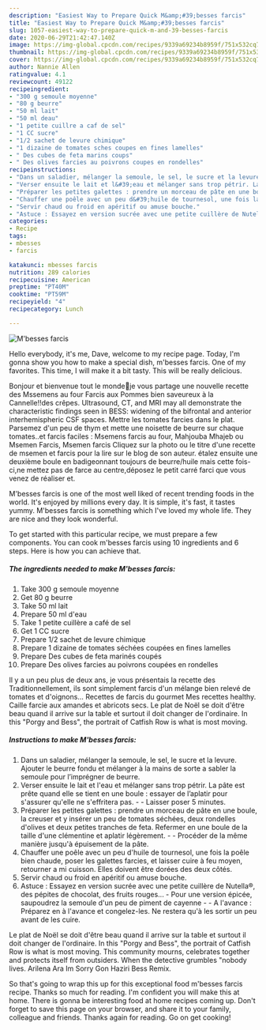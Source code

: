 ```yaml
---
description: "Easiest Way to Prepare Quick M&amp;#39;besses farcis"
title: "Easiest Way to Prepare Quick M&amp;#39;besses farcis"
slug: 1057-easiest-way-to-prepare-quick-m-and-39-besses-farcis
date: 2020-06-29T21:42:47.140Z
image: https://img-global.cpcdn.com/recipes/9339a69234b8959f/751x532cq70/mbesses-farcis-photo-principale-de-la-recette.jpg
thumbnail: https://img-global.cpcdn.com/recipes/9339a69234b8959f/751x532cq70/mbesses-farcis-photo-principale-de-la-recette.jpg
cover: https://img-global.cpcdn.com/recipes/9339a69234b8959f/751x532cq70/mbesses-farcis-photo-principale-de-la-recette.jpg
author: Nannie Allen
ratingvalue: 4.1
reviewcount: 49122
recipeingredient:
- "300 g semoule moyenne"
- "80 g beurre"
- "50 ml lait"
- "50 ml deau"
- "1 petite cuillre a caf de sel"
- "1 CC sucre"
- "1/2 sachet de levure chimique"
- "1 dizaine de tomates sches coupes en fines lamelles"
- " Des cubes de feta marins coups"
- " Des olives farcies au poivrons coupes en rondelles"
recipeinstructions:
- "Dans un saladier, mélanger la semoule, le sel, le sucre et la levure. Ajouter le beurre fondu et mélanger à la mains de sorte a sabler la semoule pour l’imprégner de beurre."
- "Verser ensuite le lait et l&#39;eau et mélanger sans trop pétrir. La pâte est prête quand elle se tient en une boule : essayer de l’aplatir pour s&#39;assurer qu&#39;elle ne s&#39;effritera pas.  Laisser poser 5 minutes."
- "Préparer les petites galettes : prendre un morceau de pâte en une boule, la creuser et y insérer un peu de tomates séchées, deux rondelles d&#39;olives et deux petites tranches de feta. Refermer en une boule de la taille d&#39;une clémentine et aplatir légèrement.  Procéder de la même manière jusqu&#39;à épuisement de la pâte."
- "Chauffer une poêle avec un peu d&#39;huile de tournesol, une fois la poêle bien chaude, poser les galettes farcies, et laisser cuire à feu moyen, retourner a mi cuisson. Elles doivent être dorées des deux côtés."
- "Servir chaud ou froid en apéritif ou amuse bouche."
- "Astuce : Essayez en version sucrée avec une petite cuillère de Nutella®, des pépites de chocolat, des fruits rouges...  Pour une version épicée, saupoudrez la semoule d&#39;un peu de piment de cayenne  A l&#39;avance : Préparez en à l&#39;avance et congelez-les. Ne restera qu&#39;à les sortir un peu avant de les cuire."
categories:
- Recipe
tags:
- mbesses
- farcis

katakunci: mbesses farcis 
nutrition: 289 calories
recipecuisine: American
preptime: "PT40M"
cooktime: "PT59M"
recipeyield: "4"
recipecategory: Lunch

---
```



![M&#39;besses farcis](https://img-global.cpcdn.com/recipes/9339a69234b8959f/751x532cq70/mbesses-farcis-photo-principale-de-la-recette.jpg)

Hello everybody, it's me, Dave, welcome to my recipe page. Today, I'm gonna show you how to make a special dish, m&#39;besses farcis. One of my favorites. This time, I will make it a bit tasty. This will be really delicious.

Bonjour et bienvenue tout le monde🌻je vous partage une nouvelle recette des Mssemens au four Farcis aux Pommes bien saveureux à la Cannelle!!des crêpes. Ultrasound, CT, and MRI may all demonstrate the characteristic findings seen in BESS: widening of the bifrontal and anterior interhemispheric CSF spaces. Mettre les tomates farcies dans le plat. Parsemez d&#39;un peu de thym et mette une noisette de beurre sur chaque tomates..et farcis faciles : Msemens farcis au four, Mahjouba Mhajeb ou Msemen Farcis, Msemen farcis Cliquez sur la photo ou le titre d&#39;une recette de msemen et farcis pour la lire sur le blog de son auteur. étalez ensuite une deuxième boule en badigeonnant toujours de beurre/huile mais cette fois-ci,ne mettez pas de farce au centre,déposez le petit carré farci que vous venez de réaliser et.

M&#39;besses farcis is one of the most well liked of recent trending foods in the world. It's enjoyed by millions every day. It is simple, it's fast, it tastes yummy. M&#39;besses farcis is something which I've loved my whole life. They are nice and they look wonderful.


To get started with this particular recipe, we must prepare a few components. You can cook m&#39;besses farcis using 10 ingredients and 6 steps. Here is how you can achieve that.

<!--inarticleads1-->

##### The ingredients needed to make M&#39;besses farcis:

1. Take 300 g semoule moyenne
1. Get 80 g beurre
1. Take 50 ml lait
1. Prepare 50 ml d&#39;eau
1. Take 1 petite cuillère a café de sel
1. Get 1 CC sucre
1. Prepare 1/2 sachet de levure chimique
1. Prepare 1 dizaine de tomates séchées coupées en fines lamelles
1. Prepare  Des cubes de feta marinés coupés
1. Prepare  Des olives farcies au poivrons coupées en rondelles


Il y a un peu plus de deux ans, je vous présentais la recette des Traditionnellement, ils sont simplement farcis d&#39;un mélange bien relevé de tomates et d&#39;oignons… Recettes de farcis du gourmet Mes recettes healthy. Caille farcie aux amandes et abricots secs. Le plat de Noël se doit d&#39;être beau quand il arrive sur la table et surtout il doit changer de l&#39;ordinaire. In this &#34;Porgy and Bess&#34;, the portrait of Catfish Row is what is most moving. 

<!--inarticleads2-->

##### Instructions to make M&#39;besses farcis:

1. Dans un saladier, mélanger la semoule, le sel, le sucre et la levure. Ajouter le beurre fondu et mélanger à la mains de sorte a sabler la semoule pour l’imprégner de beurre.
1. Verser ensuite le lait et l&#39;eau et mélanger sans trop pétrir. La pâte est prête quand elle se tient en une boule : essayer de l’aplatir pour s&#39;assurer qu&#39;elle ne s&#39;effritera pas. -  - Laisser poser 5 minutes.
1. Préparer les petites galettes : prendre un morceau de pâte en une boule, la creuser et y insérer un peu de tomates séchées, deux rondelles d&#39;olives et deux petites tranches de feta. Refermer en une boule de la taille d&#39;une clémentine et aplatir légèrement. -  - Procéder de la même manière jusqu&#39;à épuisement de la pâte.
1. Chauffer une poêle avec un peu d&#39;huile de tournesol, une fois la poêle bien chaude, poser les galettes farcies, et laisser cuire à feu moyen, retourner a mi cuisson. Elles doivent être dorées des deux côtés.
1. Servir chaud ou froid en apéritif ou amuse bouche.
1. Astuce : Essayez en version sucrée avec une petite cuillère de Nutella®, des pépites de chocolat, des fruits rouges... -  Pour une version épicée, saupoudrez la semoule d&#39;un peu de piment de cayenne -  - A l&#39;avance : Préparez en à l&#39;avance et congelez-les. Ne restera qu&#39;à les sortir un peu avant de les cuire.


Le plat de Noël se doit d&#39;être beau quand il arrive sur la table et surtout il doit changer de l&#39;ordinaire. In this &#34;Porgy and Bess&#34;, the portrait of Catfish Row is what is most moving. This community mourns, celebrates together and protects itself from outsiders. When the detective grumbles &#34;nobody lives. Arilena Ara Im Sorry Gon Haziri Bess Remix. 

So that's going to wrap this up for this exceptional food m&#39;besses farcis recipe. Thanks so much for reading. I'm confident you will make this at home. There is gonna be interesting food at home recipes coming up. Don't forget to save this page on your browser, and share it to your family, colleague and friends. Thanks again for reading. Go on get cooking!
